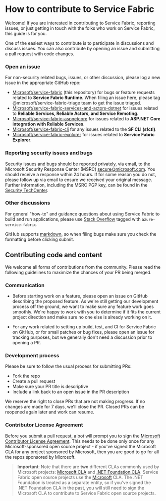 # How to contribute to Service Fabric
Welcome! If you are interested in contributing to Service Fabric, reporting issues, or just getting in touch with the folks who work on Service Fabric, this guide is for you.

One of the easiest ways to contribute is to participate in discussions and discuss issues. You can also contribute by opening an issue and submitting a pull request with code changes.

### Open an issue
For non-security related bugs, issues, or other discussion, please log a new issue in the appropriate GitHub repo:

- [Microsoft/service-fabric](http://github.com/Microsoft/service-fabric) (this repository) for bugs or feature requests related to **Service Fabric Runtime**. When filing an issue here, please tag @microsoft/service-fabric-triage team to get the issue triaged.
- [Microsoft/service-fabric-services-and-actors-dotnet](https://github.com/Microsoft/service-fabric-services-and-actors-dotnet) for issues related to **Reliable Services, Reliable Actors, and Service Remoting**.
- [Microsoft/service-fabric-aspnetcore](https://github.com/Microsoft/service-fabric-aspnetcore) for issues related to **ASP.NET Core integration with Reliable Services**.
- [Microsoft/service-fabric-cli](https://github.com/Microsoft/service-fabric-cli) for any issues related to the **SF CLI (sfctl)**.
- [Microsoft/service-fabric-explorer](https://github.com/Microsoft/service-fabric-explorer) for issues related to **Service Fabric Explorer**.

### Reporting security issues and bugs
Security issues and bugs should be reported privately, via email, to the Microsoft Security Response Center (MSRC)  secure@microsoft.com. You should receive a response within 24 hours. If for some reason you do not, please follow up via email to ensure we received your original message. Further information, including the MSRC PGP key, can be found in the [Security TechCenter](https://technet.microsoft.com/en-us/security/ff852094.aspx).

### Other discussions
For general "how-to" and guidance questions about using Service Fabric to build and run applications, please use [Stack Overflow](http://stackoverflow.com/questions/tagged/azure-service-fabric) tagged with `azure-service-fabric`.

GitHub supports [markdown](https://help.github.com/categories/writing-on-github/), so when filing bugs make sure you check the formatting before clicking submit.

## Contributing code and content
We welcome all forms of contributions from the community. Please read the following guidelines  to maximize the chances of your PR being merged.

### Communication
 - Before starting work on a feature, please open an issue on GitHub describing the proposed feature. As we're still getting our development process off the ground, we want to make sure any feature work goes smoothly. We're happy to work with you to determine if it fits the current project direction and make sure no one else is already working on it.

 - For any work related to setting up build, test, and CI for Service Fabric on GitHub, or for small patches or bug fixes, please open an issue for tracking purposes, but we generally don't need a discussion prior to opening a PR.

### Development process
Please be sure to follow the usual process for submitting PRs:

 - Fork the repo
 - Create a pull request
 - Make sure your PR title is descriptive
 - Include a link back to an open issue in the PR description

We reserve the right to close PRs that are not making progress. If no changes are made for 7 days, we'll close the PR. Closed PRs can be reopened again later and work can resume.

### Contributor License Agreement
Before you submit a pull request, a bot will prompt you to sign the [Microsoft Contributor License Agreement](https://cla.microsoft.com/). This needs to be done only once for any Microsoft-sponsored open source project - if you've signed the Microsoft CLA for any project sponsored by Microsoft, then you are good to go for all the repos sponsored by Microsoft.

 > **Important**: Note that there are **two** different CLAs commonly used by Microsoft projects: [Microsoft CLA](https://cla.microsoft.com/) and [.NET Foundation CLA](https://cla2.dotnetfoundation.org/). Service Fabric open source projects use the [Microsoft](https://cla.microsoft.com/) CLA. The .NET Foundation is treated as a separate entity, so if you've signed the .NET Foundation CLA in the past, you will still need to sign the Microsoft CLA to contribute to Service Fabric open source projects.
